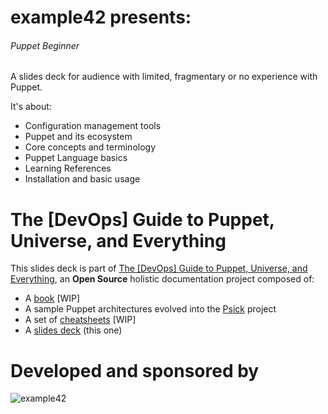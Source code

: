 # example42 presents:

###### Puppet Beginner

A slides deck for audience with limited, fragmentary or no experience with Puppet.

It's about:

- Configuration management tools
- Puppet and its ecosystem
- Core concepts and terminology
- Puppet Language basics
- Learning References
- Installation and basic usage

# The [DevOps] Guide to Puppet, Universe, and Everything

This slides deck is part of [The [DevOps] Guide to Puppet, Universe, and Everything](https://www.example42.com/guide/), an **Open Source** holistic documentation project composed of:

- A [book](https://github.com/example42/puppetguide-book) [WIP]
- A sample Puppet architectures evolved into the [Psick](https://github.com/example42/psick) project
- A set of [cheatsheets](https://github.com/example42/puppetguide-cheatsheets) [WIP]
- A [slides deck](https://github.com/example42/puppetguide-slides) (this one)

# Developed and sponsored by 



![example42](../_images/logo_example42_RGB.png)